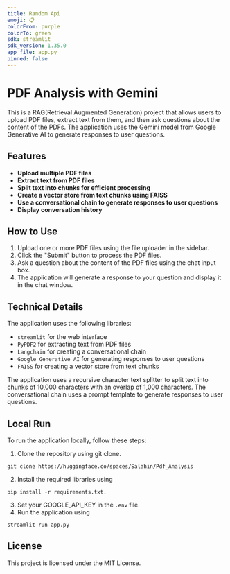 ```yaml
---
title: Random Api
emoji: 📋
colorFrom: purple
colorTo: green
sdk: streamlit
sdk_version: 1.35.0
app_file: app.py
pinned: false
---
```


# **PDF Analysis with Gemini**
This is a RAG(Retrieval Augmented Generation) project that allows users to upload PDF files, extract text from them, and then ask questions about the content of the PDFs. The application uses the Gemini model from Google Generative AI to generate responses to user questions.


## **Features**
*  **Upload multiple PDF files**
* **Extract text from PDF files**
* **Split text into chunks for efficient processing**
* **Create a vector store from text chunks using FAISS**
* **Use a conversational chain to generate responses to user questions**
* **Display conversation history**

## **How to Use**
1. Upload one or more PDF files using the file uploader in the sidebar.
2. Click the "Submit" button to process the PDF files.
3. Ask a question about the content of the PDF files using the chat input box.
4. The application will generate a response to your question and display it in the chat window.


## **Technical Details**
The application uses the following libraries:
* `streamlit` for the web interface
* `PyPDF2` for extracting text from PDF files
* `Langchain` for creating a conversational chain
* `Google Generative AI` for generating responses to user questions
* `FAISS` for creating a vector store from text chunks

The application uses a recursive character text splitter to split text into chunks of 10,000 characters with an overlap of 1,000 characters.
The conversational chain uses a prompt template to generate responses to user questions.


## **Local Run**
To run the application locally, follow these steps:

1. Clone the repository using git clone.
```
git clone https://huggingface.co/spaces/Salahin/Pdf_Analysis
```
2. Install the required libraries using 
```
pip install -r requirements.txt.
```
3. Set your GOOGLE_API_KEY in the `.env` file.  
4. Run the application using 
```
streamlit run app.py
```

## License
This project is licensed under the MIT License.